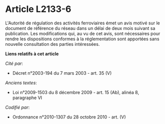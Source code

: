 # Article L2133-6

L'Autorité de régulation des activités ferroviaires émet un avis motivé sur le document de référence du réseau dans un délai
de deux mois suivant sa publication. Les modifications qui, au vu de cet avis, sont nécessaires pour rendre les dispositions
conformes à la réglementation sont apportées sans nouvelle consultation des parties intéressées.

**Liens relatifs à cet article**

_Cité par_:

  - Décret n°2003-194 du 7 mars 2003 - art. 35 (V)

_Anciens textes_:

  - Loi n°2009-1503 du 8 décembre 2009 - art. 15 (Ab), alinéa 8, paragraphe VI

_Codifié par_:

  - Ordonnance n°2010-1307 du 28 octobre 2010 - art. (V)

